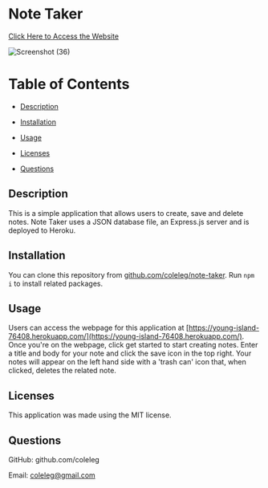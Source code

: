 # Note Taker
[Click Here to Access the Website](https://young-island-76408.herokuapp.com/)

![Screenshot (36)](https://user-images.githubusercontent.com/15861137/158494803-9d2e0235-5524-4896-82e0-71fdf3bebc21.png)

 # Table of Contents
  * [Description](#description)
  
  * [Installation](#installation)
  
  * [Usage](#usage)
  
  * [Licenses](#licenses)
  
  * [Questions](#questions)

  ## Description
  This is a simple application that allows users to create, save and delete notes.  Note Taker uses a JSON database file, an Express.js server and is deployed to Heroku.
 
  ## Installation
  You can clone this repository from [github.com/coleleg/note-taker](https://github.com/coleleg/note-taker).  Run `npm i` to install related packages.
  
  ## Usage
  Users can access the webpage for this application at [https://young-island-76408.herokuapp.com/](https://young-island-76408.herokuapp.com/).  Once you're on the webpage, click get started to start creating notes.  Enter a title and body for your note and click the save icon in the top right.  Your notes will appear on the left hand side with a 'trash can' icon that, when clicked, deletes the related note.
  
  ## Licenses
  This application was made using the MIT license.

  ## Questions
  GitHub: github.com/coleleg
 
  Email: coleleg@gmail.com
 
